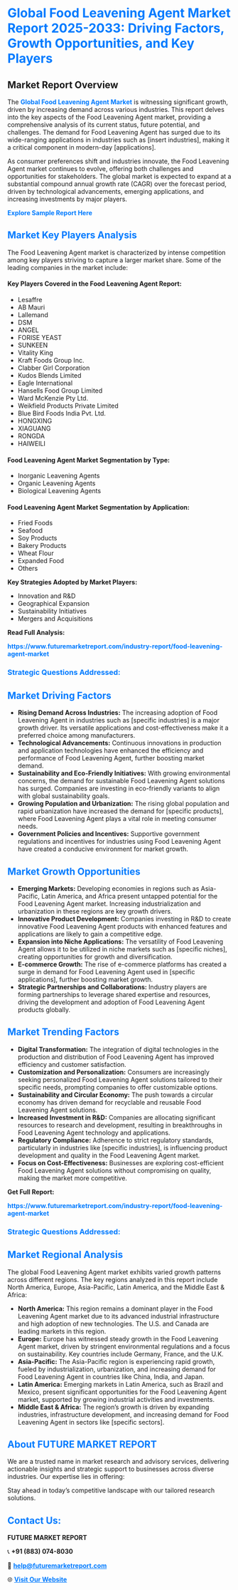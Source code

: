 <h1 style="color: #007BFF;">Global Food Leavening Agent Market Report 2025-2033: Driving Factors, Growth Opportunities, and Key Players</h1>

<section id="overview">
<h2>Market Report Overview</h2>
<p>The <a href="https://www.futuremarketreport.com/industry-report/food-leavening-agent-market" style="color: #007BFF; text-decoration: none;"><strong>Global Food Leavening Agent Market</strong></a> is witnessing significant growth, driven by increasing demand across various industries. This report delves into the key aspects of the Food Leavening Agent market, providing a comprehensive analysis of its current status, future potential, and challenges. The demand for Food Leavening Agent has surged due to its wide-ranging applications in industries such as [insert industries], making it a critical component in modern-day [applications].</p>
<p>As consumer preferences shift and industries innovate, the Food Leavening Agent market continues to evolve, offering both challenges and opportunities for stakeholders. The global market is expected to expand at a substantial compound annual growth rate (CAGR) over the forecast period, driven by technological advancements, emerging applications, and increasing investments by major players.</p>
</section>

<section id="overview">
<p><a href="https://www.futuremarketreport.com/request-sample/reportId=88527" style="color: #007BFF; text-decoration: none;"><strong>Explore Sample Report Here</strong></a></p>
</section>

<section id="key-players">
<h2 style="color: #007BFF;">Market Key Players Analysis</h2>
<p>The Food Leavening Agent market is characterized by intense competition among key players striving to capture a larger market share. Some of the leading companies in the market include:</p>
<h4>Key Players Covered in the Food Leavening Agent Report:</h4>
<ul><li>Lesaffre</li><li>AB Mauri</li><li>Lallemand</li><li>DSM</li><li>ANGEL</li><li>FORISE YEAST</li><li>SUNKEEN</li><li>Vitality King</li><li>Kraft Foods Group Inc.</li><li>Clabber Girl Corporation</li><li>Kudos Blends Limited</li><li>Eagle International</li><li>Hansells Food Group Limited</li><li>Ward McKenzie Pty Ltd.</li><li>Weikfield Products Private Limited</li><li>Blue Bird Foods India Pvt. Ltd.</li><li>HONGXING</li><li>XIAGUANG</li><li>RONGDA</li><li>HAIWEILI</li></ul>
<h4>Food Leavening Agent Market Segmentation by Type:</h4>
<ul><li>Inorganic Leavening Agents</li><li>Organic Leavening Agents</li><li>Biological Leavening Agents</li></ul>

<h4>Food Leavening Agent Market Segmentation by Application:</h4>
<ul><li>Fried Foods</li><li>Seafood</li><li>Soy Products</li><li>Bakery Products</li><li>Wheat Flour</li><li>Expanded Food</li><li>Others</li></ul>
<p><strong>Key Strategies Adopted by Market Players:</strong></p>
<ul>
<li>Innovation and R&D</li>
<li>Geographical Expansion</li>
<li>Sustainability Initiatives</li>
<li>Mergers and Acquisitions</li>
</ul>
</section>

<section>
<p><strong>Read Full Analysis: </strong></p><a href="https://www.futuremarketreport.com/industry-report/food-leavening-agent-market" style="color: #007BFF; text-decoration: none;"><strong>https://www.futuremarketreport.com/industry-report/food-leavening-agent-market</strong></a>
<h3 style="color: #007BFF;">Strategic Questions Addressed:</h3>
</section>

<section id="driving-factors">
<h2 style="color: #007BFF;">Market Driving Factors</h2>
<ul>
<li><strong>Rising Demand Across Industries:</strong> The increasing adoption of Food Leavening Agent in industries such as [specific industries] is a major growth driver. Its versatile applications and cost-effectiveness make it a preferred choice among manufacturers.</li>
<li><strong>Technological Advancements:</strong> Continuous innovations in production and application technologies have enhanced the efficiency and performance of Food Leavening Agent, further boosting market demand.</li>
<li><strong>Sustainability and Eco-Friendly Initiatives:</strong> With growing environmental concerns, the demand for sustainable Food Leavening Agent solutions has surged. Companies are investing in eco-friendly variants to align with global sustainability goals.</li>
<li><strong>Growing Population and Urbanization:</strong> The rising global population and rapid urbanization have increased the demand for [specific products], where Food Leavening Agent plays a vital role in meeting consumer needs.</li>
<li><strong>Government Policies and Incentives:</strong> Supportive government regulations and incentives for industries using Food Leavening Agent have created a conducive environment for market growth.</li>
</ul>
</section>

<section id="growth-opportunities">
<h2 style="color: #007BFF;">Market Growth Opportunities</h2>
<ul>
<li><strong>Emerging Markets:</strong> Developing economies in regions such as Asia-Pacific, Latin America, and Africa present untapped potential for the Food Leavening Agent market. Increasing industrialization and urbanization in these regions are key growth drivers.</li>
<li><strong>Innovative Product Development:</strong> Companies investing in R&D to create innovative Food Leavening Agent products with enhanced features and applications are likely to gain a competitive edge.</li>
<li><strong>Expansion into Niche Applications:</strong> The versatility of Food Leavening Agent allows it to be utilized in niche markets such as [specific niches], creating opportunities for growth and diversification.</li>
<li><strong>E-commerce Growth:</strong> The rise of e-commerce platforms has created a surge in demand for Food Leavening Agent used in [specific applications], further boosting market growth.</li>
<li><strong>Strategic Partnerships and Collaborations:</strong> Industry players are forming partnerships to leverage shared expertise and resources, driving the development and adoption of Food Leavening Agent products globally.</li>
</ul>
</section>

<section id="trending-factors">
<h2 style="color: #007BFF;">Market Trending Factors</h2>
<ul>
<li><strong>Digital Transformation:</strong> The integration of digital technologies in the production and distribution of Food Leavening Agent has improved efficiency and customer satisfaction.</li>
<li><strong>Customization and Personalization:</strong> Consumers are increasingly seeking personalized Food Leavening Agent solutions tailored to their specific needs, prompting companies to offer customizable options.</li>
<li><strong>Sustainability and Circular Economy:</strong> The push towards a circular economy has driven demand for recyclable and reusable Food Leavening Agent solutions.</li>
<li><strong>Increased Investment in R&D:</strong> Companies are allocating significant resources to research and development, resulting in breakthroughs in Food Leavening Agent technology and applications.</li>
<li><strong>Regulatory Compliance:</strong> Adherence to strict regulatory standards, particularly in industries like [specific industries], is influencing product development and quality in the Food Leavening Agent market.</li>
<li><strong>Focus on Cost-Effectiveness:</strong> Businesses are exploring cost-efficient Food Leavening Agent solutions without compromising on quality, making the market more competitive.</li>
</ul>
</section>

<section>
<p><strong>Get Full Report: </strong></p><a href="https://www.futuremarketreport.com/industry-report/food-leavening-agent-market" style="color: #007BFF; text-decoration: none;"><strong>https://www.futuremarketreport.com/industry-report/food-leavening-agent-market</strong></a>
<h3 style="color: #007BFF;">Strategic Questions Addressed:</h3>
</section>


<section id="regional-analysis">
<h2 style="color: #007BFF;">Market Regional Analysis</h2>
<p>The global Food Leavening Agent market exhibits varied growth patterns across different regions. The key regions analyzed in this report include North America, Europe, Asia-Pacific, Latin America, and the Middle East & Africa:</p>
<ul>
<li><strong>North America:</strong> This region remains a dominant player in the Food Leavening Agent market due to its advanced industrial infrastructure and high adoption of new technologies. The U.S. and Canada are leading markets in this region.</li>
<li><strong>Europe:</strong> Europe has witnessed steady growth in the Food Leavening Agent market, driven by stringent environmental regulations and a focus on sustainability. Key countries include Germany, France, and the U.K.</li>
<li><strong>Asia-Pacific:</strong> The Asia-Pacific region is experiencing rapid growth, fueled by industrialization, urbanization, and increasing demand for Food Leavening Agent in countries like China, India, and Japan.</li>
<li><strong>Latin America:</strong> Emerging markets in Latin America, such as Brazil and Mexico, present significant opportunities for the Food Leavening Agent market, supported by growing industrial activities and investments.</li>
<li><strong>Middle East & Africa:</strong> The region’s growth is driven by expanding industries, infrastructure development, and increasing demand for Food Leavening Agent in sectors like [specific sectors].</li>
</ul>
</section>

<footer>
<h2 style="color: #007BFF;">About FUTURE MARKET REPORT</h2>
<p>We are a trusted name in market research and advisory services, delivering actionable insights and strategic support to businesses across diverse industries. Our expertise lies in offering:</p>

<p>Stay ahead in today’s competitive landscape with our tailored research solutions.</p>

<h2 style="color: #007BFF;">Contact Us:</h2>
<p><strong>FUTURE MARKET REPORT</strong></p>
<p>📞 <strong>+91 (883) 074-8030</strong></p>
<p>📧 <strong><a href="mailto:help@futuremarketreport.com" style="color: #007BFF;">help@futuremarketreport.com</a></strong></p>
<p>🌐 <strong><a href="https://www.futuremarketreport.com/" style="color: #007BFF;">Visit Our Website</a></strong></p>
</footer>
